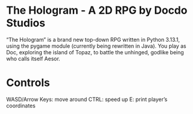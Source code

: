 # The Hologram - A 2D RPG by Docdo Studios
“The Hologram” is a brand new top-down RPG written in Python 3.13.1, using the pygame module (currently being rewritten in Java).  You play as Doc, exploring the island of Topaz, to battle the unhinged, godlike being who calls itself Aesor.

# Controls
WASD/Arrow Keys: move around
CTRL: speed up
E: print player’s coordinates
